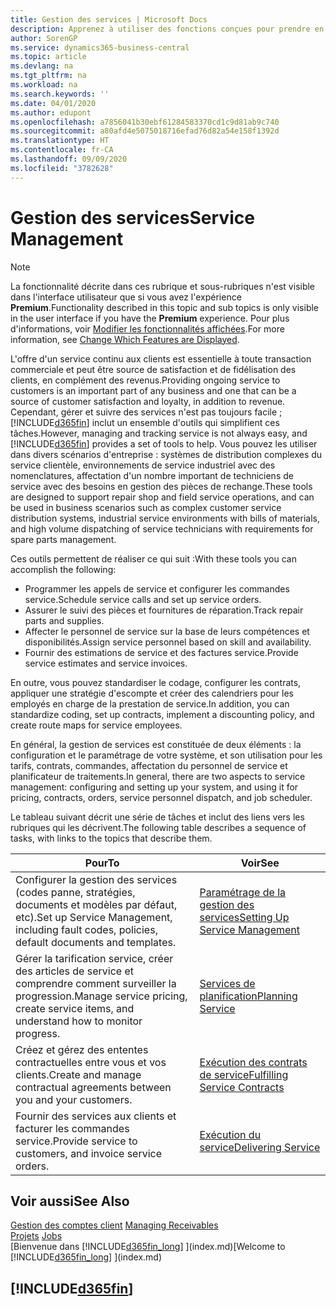 ```yaml
---
title: Gestion des services | Microsoft Docs
description: Apprenez à utiliser des fonctions conçues pour prendre en charge les opérations de l'atelier de réparation et du service clientèle.
author: SorenGP
ms.service: dynamics365-business-central
ms.topic: article
ms.devlang: na
ms.tgt_pltfrm: na
ms.workload: na
ms.search.keywords: ''
ms.date: 04/01/2020
ms.author: edupont
ms.openlocfilehash: a7856041b30ebf61284583370cd1c9d81ab9c740
ms.sourcegitcommit: a80afd4e5075018716efad76d82a54e158f1392d
ms.translationtype: HT
ms.contentlocale: fr-CA
ms.lasthandoff: 09/09/2020
ms.locfileid: "3782628"
---
```

# <a name="service-management"></a><span data-ttu-id="86930-103">Gestion des services</span><span class="sxs-lookup"><span data-stu-id="86930-103">Service Management</span></span>
> [!NOTE]
> <span data-ttu-id="86930-104">La fonctionnalité décrite dans ces rubrique et sous-rubriques n'est visible dans l'interface utilisateur que si vous avez l'expérience **Premium**.</span><span class="sxs-lookup"><span data-stu-id="86930-104">Functionality described in this topic and sub topics is only visible in the user interface if you have the **Premium** experience.</span></span> <span data-ttu-id="86930-105">Pour plus d'informations, voir [Modifier les fonctionnalités affichées](ui-experiences.md).</span><span class="sxs-lookup"><span data-stu-id="86930-105">For more information, see [Change Which Features are Displayed](ui-experiences.md).</span></span>

<span data-ttu-id="86930-106">L'offre d'un service continu aux clients est essentielle à toute transaction commerciale et peut être source de satisfaction et de fidélisation des clients, en complément des revenus.</span><span class="sxs-lookup"><span data-stu-id="86930-106">Providing ongoing service to customers is an important part of any business and one that can be a source of customer satisfaction and loyalty, in addition to revenue.</span></span> <span data-ttu-id="86930-107">Cependant, gérer et suivre des services n'est pas toujours facile ; [!INCLUDE[d365fin](includes/d365fin_md.md)] inclut un ensemble d'outils qui simplifient ces tâches.</span><span class="sxs-lookup"><span data-stu-id="86930-107">However, managing and tracking service is not always easy, and [!INCLUDE[d365fin](includes/d365fin_md.md)] provides a set of tools to help.</span></span> <span data-ttu-id="86930-108">Vous pouvez les utiliser dans divers scénarios d'entreprise : systèmes de distribution complexes du service clientèle, environnements de service industriel avec des nomenclatures, affectation d'un nombre important de techniciens de service avec des besoins en gestion des pièces de rechange.</span><span class="sxs-lookup"><span data-stu-id="86930-108">These tools are designed to support repair shop and field service operations, and can be used in business scenarios such as complex customer service distribution systems, industrial service environments with bills of materials, and high volume dispatching of service technicians with requirements for spare parts management.</span></span>  

 <span data-ttu-id="86930-109">Ces outils permettent de réaliser ce qui suit :</span><span class="sxs-lookup"><span data-stu-id="86930-109">With these tools you can accomplish the following:</span></span>  

* <span data-ttu-id="86930-110">Programmer les appels de service et configurer les commandes service.</span><span class="sxs-lookup"><span data-stu-id="86930-110">Schedule service calls and set up service orders.</span></span>  
* <span data-ttu-id="86930-111">Assurer le suivi des pièces et fournitures de réparation.</span><span class="sxs-lookup"><span data-stu-id="86930-111">Track repair parts and supplies.</span></span>  
* <span data-ttu-id="86930-112">Affecter le personnel de service sur la base de leurs compétences et disponibilités.</span><span class="sxs-lookup"><span data-stu-id="86930-112">Assign service personnel based on skill and availability.</span></span>  
* <span data-ttu-id="86930-113">Fournir des estimations de service et des factures service.</span><span class="sxs-lookup"><span data-stu-id="86930-113">Provide service estimates and service invoices.</span></span>  

<span data-ttu-id="86930-114">En outre, vous pouvez standardiser le codage, configurer les contrats, appliquer une stratégie d'escompte et créer des calendriers pour les employés en charge de la prestation de service.</span><span class="sxs-lookup"><span data-stu-id="86930-114">In addition, you can standardize coding, set up contracts, implement a discounting policy, and create route maps for service employees.</span></span>  

<span data-ttu-id="86930-115">En général, la gestion de services est constituée de deux éléments : la configuration et le paramétrage de votre système, et son utilisation pour les tarifs, contrats, commandes, affectation du personnel de service et planificateur de traitements.</span><span class="sxs-lookup"><span data-stu-id="86930-115">In general, there are two aspects to service management: configuring and setting up your system, and using it for pricing, contracts, orders, service personnel dispatch, and job scheduler.</span></span>  

<span data-ttu-id="86930-116">Le tableau suivant décrit une série de tâches et inclut des liens vers les rubriques qui les décrivent.</span><span class="sxs-lookup"><span data-stu-id="86930-116">The following table describes a sequence of tasks, with links to the topics that describe them.</span></span>   

|<span data-ttu-id="86930-117">**Pour**</span><span class="sxs-lookup"><span data-stu-id="86930-117">**To**</span></span>|<span data-ttu-id="86930-118">**Voir**</span><span class="sxs-lookup"><span data-stu-id="86930-118">**See**</span></span>|  
|------------|-------------|  
|<span data-ttu-id="86930-119">Configurer la gestion des services (codes panne, stratégies, documents et modèles par défaut, etc).</span><span class="sxs-lookup"><span data-stu-id="86930-119">Set up Service Management, including fault codes, policies, default documents and templates.</span></span>|[<span data-ttu-id="86930-120">Paramétrage de la gestion des services</span><span class="sxs-lookup"><span data-stu-id="86930-120">Setting Up Service Management</span></span>](service-setup-service.md)|  
|<span data-ttu-id="86930-121">Gérer la tarification service, créer des articles de service et comprendre comment surveiller la progression.</span><span class="sxs-lookup"><span data-stu-id="86930-121">Manage service pricing, create service items, and understand how to monitor progress.</span></span>|[<span data-ttu-id="86930-122">Services de planification</span><span class="sxs-lookup"><span data-stu-id="86930-122">Planning Service</span></span>](service-plan-service.md)|  
|<span data-ttu-id="86930-123">Créez et gérez des ententes contractuelles entre vous et vos clients.</span><span class="sxs-lookup"><span data-stu-id="86930-123">Create and manage contractual agreements between you and your customers.</span></span>|[<span data-ttu-id="86930-124">Exécution des contrats de service</span><span class="sxs-lookup"><span data-stu-id="86930-124">Fulfilling Service Contracts</span></span>](service-fulfill-service-contracts.md)|  
|<span data-ttu-id="86930-125">Fournir des services aux clients et facturer les commandes service.</span><span class="sxs-lookup"><span data-stu-id="86930-125">Provide service to customers, and invoice service orders.</span></span>|[<span data-ttu-id="86930-126">Exécution du service</span><span class="sxs-lookup"><span data-stu-id="86930-126">Delivering Service</span></span>](service-deliver-service.md)|  

## <a name="see-also"></a><span data-ttu-id="86930-127">Voir aussi</span><span class="sxs-lookup"><span data-stu-id="86930-127">See Also</span></span>  
<span data-ttu-id="86930-128">[Gestion des comptes client](receivables-manage-receivables.md) </span><span class="sxs-lookup"><span data-stu-id="86930-128">[Managing Receivables](receivables-manage-receivables.md) </span></span>  
<span data-ttu-id="86930-129">[Projets](projects-how-create-jobs.md) </span><span class="sxs-lookup"><span data-stu-id="86930-129">[Jobs](projects-how-create-jobs.md) </span></span>  
<span data-ttu-id="86930-130">[Bienvenue dans [!INCLUDE[d365fin_long](includes/d365fin_long_md.md)] ](index.md)</span><span class="sxs-lookup"><span data-stu-id="86930-130">[Welcome to [!INCLUDE[d365fin_long](includes/d365fin_long_md.md)] ](index.md)</span></span>

## [!INCLUDE[d365fin](includes/free_trial_md.md)]  
